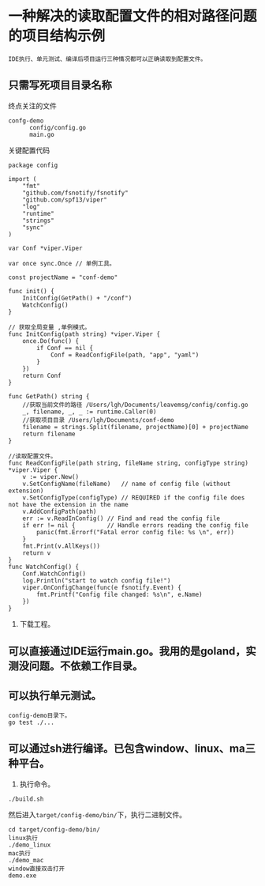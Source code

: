 #  一种解决的读取配置文件的相对路径问题的项目结构示例
    IDE执行、单元测试、编译后项目运行三种情况都可以正确读取到配置文件。
## 只需写死项目目录名称
终点关注的文件
```
confg-demo
      config/config.go
      main.go
```
关键配置代码

```
package config

import (
	"fmt"
	"github.com/fsnotify/fsnotify"
	"github.com/spf13/viper"
	"log"
	"runtime"
	"strings"
	"sync"
)

var Conf *viper.Viper

var once sync.Once // 单例工具。

const projectName = "conf-demo"

func init() {
	InitConfig(GetPath() + "/conf")
	WatchConfig()
}

// 获取全局变量 ,单例模式。
func InitConfig(path string) *viper.Viper {
	once.Do(func() {
		if Conf == nil {
			Conf = ReadConfigFile(path, "app", "yaml")
		}
	})
	return Conf
}

func GetPath() string {
	//获取当前文件的路径 /Users/lgh/Documents/leavemsg/config/config.go
	_, filename, _, _ := runtime.Caller(0)
	//获取项目目录 /Users/lgh/Documents/conf-demo
	filename = strings.Split(filename, projectName)[0] + projectName
	return filename
}

//读取配置文件。
func ReadConfigFile(path string, fileName string, configType string) *viper.Viper {
	v := viper.New()
	v.SetConfigName(fileName)   // name of config file (without extension)
	v.SetConfigType(configType) // REQUIRED if the config file does not have the extension in the name
	v.AddConfigPath(path)
	err := v.ReadInConfig() // Find and read the config file
	if err != nil {         // Handle errors reading the config file
		panic(fmt.Errorf("Fatal error config file: %s \n", err))
	}
	fmt.Print(v.AllKeys())
	return v
}
func WatchConfig() {
	Conf.WatchConfig()
	log.Println("start to watch config file!")
	viper.OnConfigChange(func(e fsnotify.Event) {
		fmt.Printf("Config file changed: %s\n", e.Name)
	})
}

```

1. 下载工程。


## 可以直接通过IDE运行main.go。我用的是goland，实测没问题。不依赖工作目录。

## 可以执行单元测试。
```
config-demo目录下。
go test ./...
```

## 可以通过sh进行编译。已包含window、linux、ma三种平台。
1. 执行命令。
```
./build.sh
```
然后进入`target/config-demo/bin/`下，执行二进制文件。
```
cd target/config-demo/bin/
linux执行
./demo_linux
mac执行
./demo_mac
window直接双击打开
demo.exe
```
